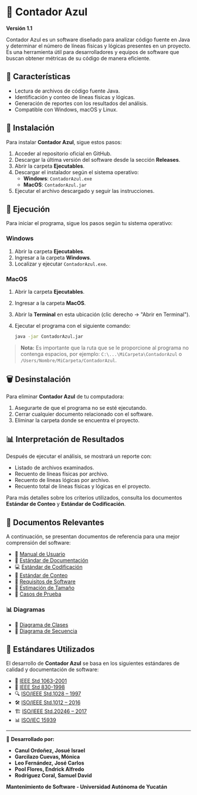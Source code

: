 # 🔵 Contador Azul  

**Versión 1.1**  

Contador Azul es un software diseñado para analizar código fuente en Java y determinar el número de líneas físicas y lógicas presentes en un proyecto. Es una herramienta útil para desarrolladores y equipos de software que buscan obtener métricas de su código de manera eficiente.  

## 📌 Características  
- Lectura de archivos de código fuente Java.  
- Identificación y conteo de líneas físicas y lógicas.  
- Generación de reportes con los resultados del análisis.  
- Compatible con Windows, macOS y Linux.  

## 📂 Instalación  

Para instalar **Contador Azul**, sigue estos pasos:  

1. Acceder al repositorio oficial en GitHub.  
2. Descargar la última versión del software desde la sección **Releases**.  
3. Abrir la carpeta **Ejecutables**.  
4. Descargar el instalador según el sistema operativo:  
   - **Windows**: `ContadorAzul.exe`  
   - **MacOS**: `ContadorAzul.jar`  
5. Ejecutar el archivo descargado y seguir las instrucciones.    

## 🚀 Ejecución  

Para iniciar el programa, sigue los pasos según tu sistema operativo:  

### **Windows**  
1. Abrir la carpeta **Ejecutables**.  
2. Ingresar a la carpeta **Windows**.
3. Localizar y ejecutar `ContadorAzul.exe`.  

### **MacOS**  
1. Abrir la carpeta **Ejecutables**.  
2. Ingresar a la carpeta **MacOS**.  
3. Abrir la **Terminal** en esta ubicación (clic derecho → "Abrir en Terminal").  
4. Ejecutar el programa con el siguiente comando:  

   ```bash
   java -jar ContadorAzul.jar
   ```
> **Nota:** Es importante que la ruta que se le proporcione al programa no contenga espacios, por ejemplo: `C:\...\MiCarpeta\ContadorAzul` o `/Users/Nombre/MiCarpeta/ContadorAzul`.

## 🗑️ Desinstalación  

Para eliminar **Contador Azul** de tu computadora:  

1. Asegurarte de que el programa no se esté ejecutando.  
2. Cerrar cualquier documento relacionado con el software.  
3. Eliminar la carpeta donde se encuentra el proyecto.  

## 📊 Interpretación de Resultados  

Después de ejecutar el análisis, se mostrará un reporte con:  
- Listado de archivos examinados.  
- Recuento de líneas físicas por archivo.  
- Recuento de líneas lógicas por archivo.  
- Recuento total de líneas físicas y lógicas en el proyecto.  

Para más detalles sobre los criterios utilizados, consulta los documentos **Estándar de Conteo** y **Estándar de Codificación**.  

## 📖 Documentos Relevantes  

A continuación, se presentan documentos de referencia para una mejor comprensión del software:   

- 📘 [Manual de Usuario](https://docs.google.com/document/d/1oogZ-e2WY053GrU4JliW0DFGPPSPsZsBcy_5ffgM9qc/edit?usp=drive_link)
- 📝 [Estándar de Documentación](https://docs.google.com/document/d/1su15Wlsb_VEBhRw2Iu9I7EtNqbBYPkfPqGkgGl9LvvE/edit?usp=drive_link)  
- 💻 [Estándar de Codificación](https://docs.google.com/document/d/19uOpc1kjzP53rjO6apAeHAVlR4MmoQyKsyDTl_dHiSE/edit?usp=drive_link)  
- 🔢 [Estándar de Conteo](https://docs.google.com/document/d/11PiwfwI5jAJ-mE7bw50hUrQQ6ZCvLvrPH3EOa5TMtkU/edit?usp=drive_link)  
- 📜 [Requisitos de Software](https://docs.google.com/document/d/1bI06r7wwYfzkezmOEdO2JPwaAShDrfzbgfU4EOcBKac/edit?usp=drive_link)  
- 📏 [Estimación de Tamaño](https://docs.google.com/document/d/1g4BUsrweWxv-6HuhO8cfAFGnIbE28OUy2KC8V0qG9xE/edit?usp=drive_link)  
- 🧪 [Casos de Prueba](https://docs.google.com/document/d/1kSWAUzAkavfHFmvxus_ew1cxgmv9bXrP/edit?usp=drive_link&ouid=118319778907901421542&rtpof=true&sd=true)  

### 📊 Diagramas

- 📌 [Diagrama de Clases](https://drive.google.com/file/d/1iUIdOFh8PK0kPbRYfi-ifxI700BUx5YP/view?usp=drive_link)
- 🔄 [Diagrama de Secuencia](https://drive.google.com/file/d/1Fyush5ETxeLQoOLyNVCIXy1n8w29exuD/view?usp=drive_link)

## 📖 Estándares Utilizados  

El desarrollo de **Contador Azul** se basa en los siguientes estándares de calidad y documentación de software:  

- 📑 [IEEE Std 1063-2001](https://drive.google.com/file/d/1ZIYISvjl5rOOlpSgvxCv_4gsB6wyQY3_/view?usp=drive_link)
- 📜 [IEEE Std 830-1998](https://drive.google.com/file/d/1mxtL5cdzKf8cUiJZ-274TfEhTJASoA3u/view?usp=drive_link)
- 🔍 [ISO/IEEE Std.1028 – 1997](https://drive.google.com/file/d/1g8dBzLd4nQz2ysXNanFmfyVzafO-DfMl/view?usp=drive_link)
- 🛠️ [ISO/IEEE Std.1012 – 2016](https://drive.google.com/file/d/1E_ZUKkqkTrvzV2X0ua52uxz2ChDWqi28/view?usp=drive_link)
- 🏗️ [ISO/IEEE Std.20246 – 2017](https://drive.google.com/file/d/1neQNQUSvc7EdePtgQ0ajXKw4sjQL-s2y/view?usp=drive_link)
- 📊 [ISO/IEC 15939](https://drive.google.com/file/d/1oQ9x49OFU7PGYX5UYhwURqqbM2HkNceg/view?usp=drive_link)

---  
📌 **Desarrollado por:**  
- **Canul Ordoñez, Josué Israel**  
- **Garcilazo Cuevas, Mónica**  
- **Leo Fernández, José Carlos**  
- **Pool Flores, Endrick Alfredo**  
- **Rodríguez Coral, Samuel David**  

**Mantenimiento de Software - Universidad Autónoma de Yucatán**  

